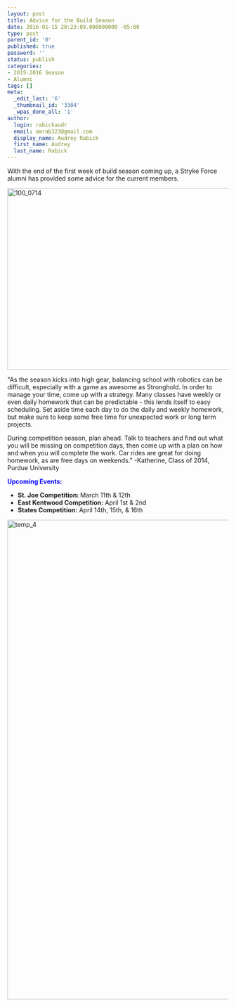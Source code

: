 ```yaml
---
layout: post
title: Advice for the Build Season
date: 2016-01-15 20:23:09.000000000 -05:00
type: post
parent_id: '0'
published: true
password: ''
status: publish
categories:
- 2015-2016 Season
- Alumni
tags: []
meta:
  _edit_last: '6'
  _thumbnail_id: '3304'
  _wpas_done_all: '1'
author:
  login: rabickaudr
  email: amrab323@gmail.com
  display_name: Audrey Rabick
  first_name: Audrey
  last_name: Rabick
---
```

<p>With the end of the first week of build season coming up, a Stryke Force alumni has provided some advice for the current members.</p>
<p><a href="http://strykeforce.org/wp-content/uploads/2016/01/100_0714.jpg" rel="attachment wp-att-3305"><img class="aligncenter wp-image-3305" src="{{ site.baseurl }}/assets/images/100_0714.jpg" alt="100_0714" width="551" height="413" /></a></p>
<p>"As the season kicks into high gear, balancing school with robotics can be difficult, especially with a game as awesome as Stronghold. In order to manage your time, come up with a strategy. Many classes have weekly or even daily homework that can be predictable - this lends itself to easy scheduling. Set aside time each day to do the daily and weekly homework, but make sure to keep some free time for unexpected work or long term projects.</p>
<p>During competition season, plan ahead. Talk to teachers and find out what you will be missing on competition days, then come up with a plan on how and when you will complete the work. Car rides are great for doing homework, as are free days on weekends." -Katherine, Class of 2014, Purdue University</p>
<div></div>
<p><span style="color: #0000ff;"><strong>Upcoming Events:</strong></span></p>
<div>
<ul>
<li dir="ltr"><strong>St. Joe Competition: </strong>March 11th &amp; 12th</li>
<li dir="ltr"><strong>East Kentwood Competition:</strong> April 1st &amp; 2nd</li>
<li dir="ltr"><strong>States Competition:</strong> April 14th, 15th, &amp; 16th</li>
</ul>
<div dir="ltr"><a href="http://strykeforce.org/wp-content/uploads/2016/01/temp_4.jpg" rel="attachment wp-att-3306"><img class="aligncenter size-full wp-image-3306" src="{{ site.baseurl }}/assets/images/temp_4.jpg" alt="temp_4" width="1944" height="1092" /></a></div>
</div>
